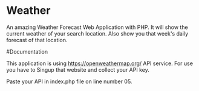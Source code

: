# Weather
An amazing Weather Forecast Web Application with PHP. It will show the current weather of your search location. Also show you that week's daily forecast of that location.

#Documentation

This application is using https://openweathermap.org/ API service.
For use you have to Singup that website and collect your API key.

Paste your API in index.php file on line number 05.


